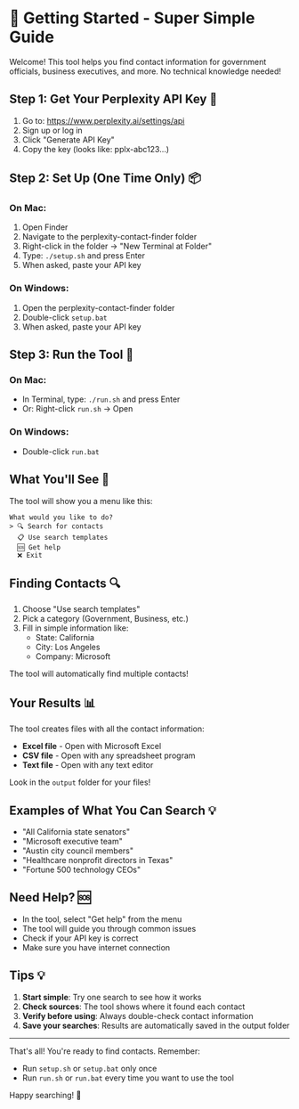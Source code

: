 # 🎯 Getting Started - Super Simple Guide

Welcome! This tool helps you find contact information for government officials, business executives, and more. No technical knowledge needed!

## Step 1: Get Your Perplexity API Key 🔑

1. Go to: https://www.perplexity.ai/settings/api
2. Sign up or log in
3. Click "Generate API Key"
4. Copy the key (looks like: pplx-abc123...)

## Step 2: Set Up (One Time Only) 📦

### On Mac:
1. Open Finder
2. Navigate to the perplexity-contact-finder folder
3. Right-click in the folder → "New Terminal at Folder"
4. Type: `./setup.sh` and press Enter
5. When asked, paste your API key

### On Windows:
1. Open the perplexity-contact-finder folder
2. Double-click `setup.bat`
3. When asked, paste your API key

## Step 3: Run the Tool 🚀

### On Mac:
- In Terminal, type: `./run.sh` and press Enter
- Or: Right-click `run.sh` → Open

### On Windows:
- Double-click `run.bat`

## What You'll See 👀

The tool will show you a menu like this:
```
What would you like to do?
> 🔍 Search for contacts
  📋 Use search templates  
  🆘 Get help
  ❌ Exit
```

## Finding Contacts 🔍

1. Choose "Use search templates"
2. Pick a category (Government, Business, etc.)
3. Fill in simple information like:
   - State: California
   - City: Los Angeles
   - Company: Microsoft

The tool will automatically find multiple contacts!

## Your Results 📊

The tool creates files with all the contact information:
- **Excel file** - Open with Microsoft Excel
- **CSV file** - Open with any spreadsheet program
- **Text file** - Open with any text editor

Look in the `output` folder for your files!

## Examples of What You Can Search 💡

- "All California state senators"
- "Microsoft executive team"
- "Austin city council members"
- "Healthcare nonprofit directors in Texas"
- "Fortune 500 technology CEOs"

## Need Help? 🆘

- In the tool, select "Get help" from the menu
- The tool will guide you through common issues
- Check if your API key is correct
- Make sure you have internet connection

## Tips 💡

1. **Start simple**: Try one search to see how it works
2. **Check sources**: The tool shows where it found each contact
3. **Verify before using**: Always double-check contact information
4. **Save your searches**: Results are automatically saved in the output folder

---

That's all! You're ready to find contacts. Remember:
- Run `setup.sh` or `setup.bat` only once
- Run `run.sh` or `run.bat` every time you want to use the tool

Happy searching! 🎉